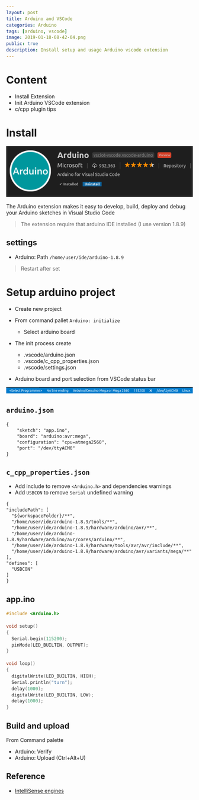 ```yaml
---
layout: post
title: Arduino and VSCode
categories: Arduino
tags: [arduino, vscode]
image: 2019-01-18-08-42-04.png
public: true
description: Install setup and usage Arduino vscode extension
---
```

# Content
- Install Extension
- Init Arduino VSCode extension
- c/cpp plugin tips
 
# Install
![](/images/2019-05-29-22-52-50.png)

The Arduino extension makes it easy to develop, build, deploy and debug your Arduino sketches in Visual Studio Code  
> The extension require that arduino IDE installed (I use version 1.8.9) 

## settings
- Arduino: Path `/home/user/ide/arduino-1.8.9`
> Restart after set

# Setup arduino project
- Create new project 
- From command pallet `Arduino: initialize`
  - Select arduino board
- The init process create  
  - .vscode/arduino.json  
  - .vscode/c_cpp_properties.json  
  - .vscode/settings.json

- Arduino board and port selection from VSCode status bar
  
![](/images/2019-05-29-23-27-46.png)

## `arduino.json`
```
{
    "sketch": "app.ino",
    "board": "arduino:avr:mega",
    "configuration": "cpu=atmega2560",
    "port": "/dev/ttyACM0"
}
```

## `c_cpp_properties.json` 
- Add include to remove `<Arduino.h>` and dependencies warnings
- Add `USBCON` to remove `Serial` undefined warning
```
{
"includePath": [
  "${workspaceFolder}/**",
  "/home/user/ide/arduino-1.8.9/tools/**",
  "/home/user/ide/arduino-1.8.9/hardware/arduino/avr/**",
  "/home/user/ide/arduino-1.8.9/hardware/arduino/avr/cores/arduino/**",
  "/home/user/ide/arduino-1.8.9/hardware/tools/avr/avr/include/**",
  "/home/user/ide/arduino-1.8.9/hardware/arduino/avr/variants/mega/**"
],
"defines": [
  "USBCON"
]
}
```
## app.ino
```c
#include <Arduino.h>

void setup()
{
  Serial.begin(115200);
  pinMode(LED_BUILTIN, OUTPUT);
}

void loop()
{
  digitalWrite(LED_BUILTIN, HIGH);
  Serial.println("turn");
  delay(1000);
  digitalWrite(LED_BUILTIN, LOW);
  delay(1000);
}
```

## Build and upload
From Command palette
- Arduino: Verify 
- Arduino: Upload (Ctrl+Alt+U)

## Reference
- [IntelliSense engines](https://github.com/Microsoft/vscode-cpptools/blob/master/Documentation/LanguageServer/IntelliSense%20engine.md)




